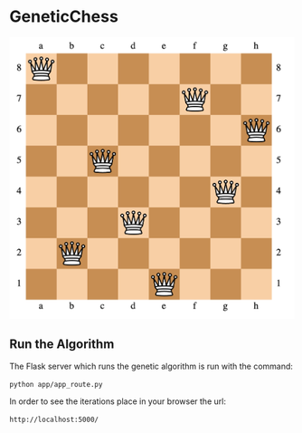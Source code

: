 # GeneticChess

![8-Queens](./media/8_queens.png)


## Run the Algorithm

The Flask server which runs the genetic algorithm is run with the command:

`python app/app_route.py`

In order to see the iterations place in your browser the url:

`http://localhost:5000/`

